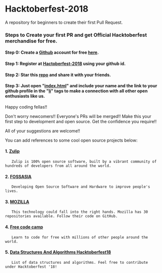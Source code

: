 # Hacktoberfest-2018
A repository for beginners to create their first Pull Request. 

### Steps to Create your first PR and get Official Hacktoberfest merchandise for free.
#### Step 0: Create a [Github](https://github.com/) account for free [here](https://github.com/).
#### Step 1: Register at [Hactoberfest-2018](https://hacktoberfest.digitalocean.com/) using your github id.
#### Step 2: Star this [repo](https://github.com/abhilashk433/Hacktoberfest-2018) and share it with your friends.
#### Step 3: Just open "[index.html](https://github.com/abhilashk433/Hacktoberfest-2018/blob/master/index.html)" and include your name and the link to your github profile in the "[li](https://github.com/abhilashk433/Hacktoberfest-2018/blob/master/index.html)" tags to make a connection with all other open enthusiasts like us.

Happy coding fellas!!

Don't worry newcomers!! Everyone's PRs will be merged!! Make this your first step to development and open source. Get the confidence you require!!

All of your suggestions are welcome!!

You can add references to some cool open source projects below:
#### 1. [Zulip](https://github.com/zulip)
       Zulip is 100% open source software, built by a vibrant community of hundreds of developers from all around the world.
#### 2. [FOSSASIA](https://github.com/fossasia)
       Developing Open Source Software and Hardware to improve people's lives.
#### 3. [MOZILLA](https://github.com/mozilla)
       This technology could fall into the right hands. Mozilla has 30 repositories available. Follow their code on GitHub.
#### 4. [Free code camp](https://github.com/freeCodeCamp/freeCodeCamp)
       Learn to code for free with millions of other people around the world.
#### 5. [Data Structures And Algorithms Hacktoberfest18](https://github.com/kvaluruk/Data-Structures-And-Algorithms-Hacktoberfest18)
       List of data structures and algorithms. Feel free to contribute under Hacktoberfest '18!
       
       


